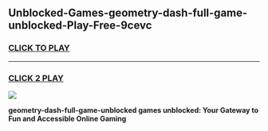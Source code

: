 
## Unblocked-Games-geometry-dash-full-game-unblocked-Play-Free-9cevc
<h3>
<a href="https://premium76.site?title=geometry-dash-full-game-unblocked&ref=20A">CLICK TO PLAY</a></h3>
<hr>

<h3>
<a href="https://premium76.site?title=geometry-dash-full-game-unblocked&ref=20A">CLICK 2 PLAY</a>
  
</h3>

<a href="https://premium76.site?title=geometry-dash-full-game-unblocked&ref=20A"><img src="https://clearcache.store/games.png"></a>


**geometry-dash-full-game-unblocked games unblocked: Your Gateway to Fun and Accessible Online Gaming**
